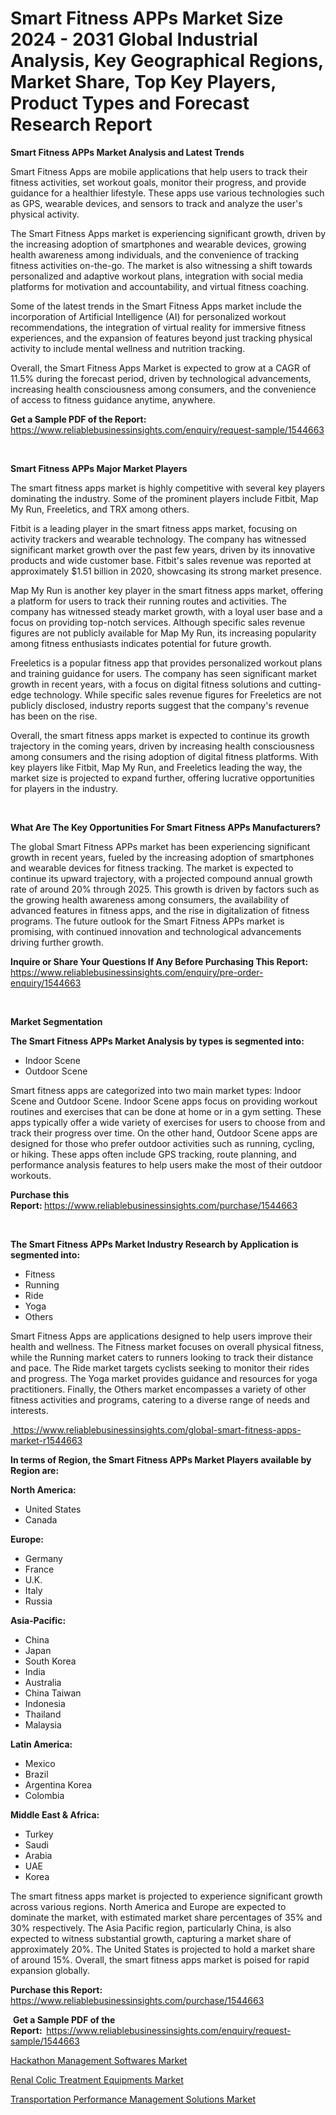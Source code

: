 <p><h1>Smart Fitness APPs Market Size 2024 - 2031 Global Industrial Analysis, Key Geographical Regions, Market Share, Top Key Players, Product Types and Forecast Research Report</h1></p><p><strong>Smart Fitness APPs Market Analysis and Latest Trends</strong></p>
<p><p>Smart Fitness Apps are mobile applications that help users to track their fitness activities, set workout goals, monitor their progress, and provide guidance for a healthier lifestyle. These apps use various technologies such as GPS, wearable devices, and sensors to track and analyze the user's physical activity.</p><p>The Smart Fitness Apps market is experiencing significant growth, driven by the increasing adoption of smartphones and wearable devices, growing health awareness among individuals, and the convenience of tracking fitness activities on-the-go. The market is also witnessing a shift towards personalized and adaptive workout plans, integration with social media platforms for motivation and accountability, and virtual fitness coaching.</p><p>Some of the latest trends in the Smart Fitness Apps market include the incorporation of Artificial Intelligence (AI) for personalized workout recommendations, the integration of virtual reality for immersive fitness experiences, and the expansion of features beyond just tracking physical activity to include mental wellness and nutrition tracking.</p><p>Overall, the Smart Fitness Apps Market is expected to grow at a CAGR of 11.5% during the forecast period, driven by technological advancements, increasing health consciousness among consumers, and the convenience of access to fitness guidance anytime, anywhere.</p></p>
<p><strong>Get a Sample PDF of the Report:&nbsp;</strong> <a href="https://www.reliablebusinessinsights.com/enquiry/request-sample/1544663">https://www.reliablebusinessinsights.com/enquiry/request-sample/1544663</a></p>
<p>&nbsp;</p>
<p><strong>Smart Fitness APPs Major Market Players</strong></p>
<p><p>The smart fitness apps market is highly competitive with several key players dominating the industry. Some of the prominent players include Fitbit, Map My Run, Freeletics, and TRX among others.</p><p>Fitbit is a leading player in the smart fitness apps market, focusing on activity trackers and wearable technology. The company has witnessed significant market growth over the past few years, driven by its innovative products and wide customer base. Fitbit's sales revenue was reported at approximately $1.51 billion in 2020, showcasing its strong market presence.</p><p>Map My Run is another key player in the smart fitness apps market, offering a platform for users to track their running routes and activities. The company has witnessed steady market growth, with a loyal user base and a focus on providing top-notch services. Although specific sales revenue figures are not publicly available for Map My Run, its increasing popularity among fitness enthusiasts indicates potential for future growth.</p><p>Freeletics is a popular fitness app that provides personalized workout plans and training guidance for users. The company has seen significant market growth in recent years, with a focus on digital fitness solutions and cutting-edge technology. While specific sales revenue figures for Freeletics are not publicly disclosed, industry reports suggest that the company's revenue has been on the rise.</p><p>Overall, the smart fitness apps market is expected to continue its growth trajectory in the coming years, driven by increasing health consciousness among consumers and the rising adoption of digital fitness platforms. With key players like Fitbit, Map My Run, and Freeletics leading the way, the market size is projected to expand further, offering lucrative opportunities for players in the industry.</p></p>
<p>&nbsp;</p>
<p><strong>What Are The Key Opportunities For Smart Fitness APPs Manufacturers?</strong></p>
<p><p>The global Smart Fitness APPs market has been experiencing significant growth in recent years, fueled by the increasing adoption of smartphones and wearable devices for fitness tracking. The market is expected to continue its upward trajectory, with a projected compound annual growth rate of around 20% through 2025. This growth is driven by factors such as the growing health awareness among consumers, the availability of advanced features in fitness apps, and the rise in digitalization of fitness programs. The future outlook for the Smart Fitness APPs market is promising, with continued innovation and technological advancements driving further growth.</p></p>
<p><strong>Inquire or Share Your Questions If Any Before Purchasing This Report:</strong> <a href="https://www.reliablebusinessinsights.com/enquiry/pre-order-enquiry/1544663">https://www.reliablebusinessinsights.com/enquiry/pre-order-enquiry/1544663</a></p>
<p>&nbsp;</p>
<p><strong>Market Segmentation</strong></p>
<p><strong>The Smart Fitness APPs Market Analysis by types is segmented into:</strong></p>
<p><ul><li>Indoor Scene</li><li>Outdoor Scene</li></ul></p>
<p><p>Smart fitness apps are categorized into two main market types: Indoor Scene and Outdoor Scene. Indoor Scene apps focus on providing workout routines and exercises that can be done at home or in a gym setting. These apps typically offer a wide variety of exercises for users to choose from and track their progress over time. On the other hand, Outdoor Scene apps are designed for those who prefer outdoor activities such as running, cycling, or hiking. These apps often include GPS tracking, route planning, and performance analysis features to help users make the most of their outdoor workouts.</p></p>
<p><strong>Purchase this Report:&nbsp;</strong><a href="https://www.reliablebusinessinsights.com/purchase/1544663">https://www.reliablebusinessinsights.com/purchase/1544663</a></p>
<p>&nbsp;</p>
<p><strong>The Smart Fitness APPs Market Industry Research by Application is segmented into:</strong></p>
<p><ul><li>Fitness</li><li>Running</li><li>Ride</li><li>Yoga</li><li>Others</li></ul></p>
<p><p>Smart Fitness Apps are applications designed to help users improve their health and wellness. The Fitness market focuses on overall physical fitness, while the Running market caters to runners looking to track their distance and pace. The Ride market targets cyclists seeking to monitor their rides and progress. The Yoga market provides guidance and resources for yoga practitioners. Finally, the Others market encompasses a variety of other fitness activities and programs, catering to a diverse range of needs and interests.</p></p>
<p><a href="https://www.reliablebusinessinsights.com/global-smart-fitness-apps-market-r1544663">&nbsp;https://www.reliablebusinessinsights.com/global-smart-fitness-apps-market-r1544663</a></p>
<p><strong>In terms of Region, the Smart Fitness APPs Market Players available by Region are:</strong></p>
<p>
    <p> <strong> North America: </strong>
        <ul>
            <li>United States</li>
            <li>Canada</li>
        </ul>
        </p> 
    <p> <strong> Europe: </strong>
        <ul>
            <li>Germany</li>
            <li>France</li>
            <li>U.K.</li>
            <li>Italy</li>
            <li>Russia</li>
        </ul>
        </p> 
    <p> <strong> Asia-Pacific: </strong>
        <ul>
            <li>China</li>
            <li>Japan</li>
            <li>South Korea</li>
            <li>India</li>
            <li>Australia</li>
            <li>China Taiwan</li>
            <li>Indonesia</li>
            <li>Thailand</li>
            <li>Malaysia</li>
        </ul>
        </p> 
    <p> <strong> Latin America: </strong>
        <ul>
            <li>Mexico</li>
            <li>Brazil</li>
            <li>Argentina Korea</li>
            <li>Colombia</li>
        </ul>
        </p> 
    <p> <strong> Middle East & Africa: </strong>
        <ul>
            <li>Turkey</li>
            <li>Saudi</li>
            <li>Arabia</li>
            <li>UAE</li>
            <li>Korea</li>
        </ul>
    </p>
    </p>
<p><p>The smart fitness apps market is projected to experience significant growth across various regions. North America and Europe are expected to dominate the market, with estimated market share percentages of 35% and 30% respectively. The Asia Pacific region, particularly China, is also expected to witness substantial growth, capturing a market share of approximately 20%. The United States is projected to hold a market share of around 15%. Overall, the smart fitness apps market is poised for rapid expansion globally.</p></p>
<p><strong>Purchase this Report: </strong><a href="https://www.reliablebusinessinsights.com/purchase/1544663">https://www.reliablebusinessinsights.com/purchase/1544663</a></p>
<p>&nbsp;<strong>Get a Sample PDF of the Report:&nbsp;&nbsp;</strong><a href="https://www.reliablebusinessinsights.com/enquiry/request-sample/1544663">https://www.reliablebusinessinsights.com/enquiry/request-sample/1544663</a></p>
<p><strong></strong></p>
<p><p><a href="https://github.com/caominhtri712020/Market-Research-Report-List-1/blob/main/hackathon-management-softwares-market.md">Hackathon Management Softwares Market</a></p><p><a href="https://github.com/RichRobinson5/Market-Research-Report-List-6/blob/main/renal-colic-treatment-equipments-market.md">Renal Colic Treatment Equipments Market</a></p><p><a href="https://github.com/lamhaoka57/Market-Research-Report-List-1/blob/main/transportation-performance-management-solutions-market.md">Transportation Performance Management Solutions Market</a></p></p>